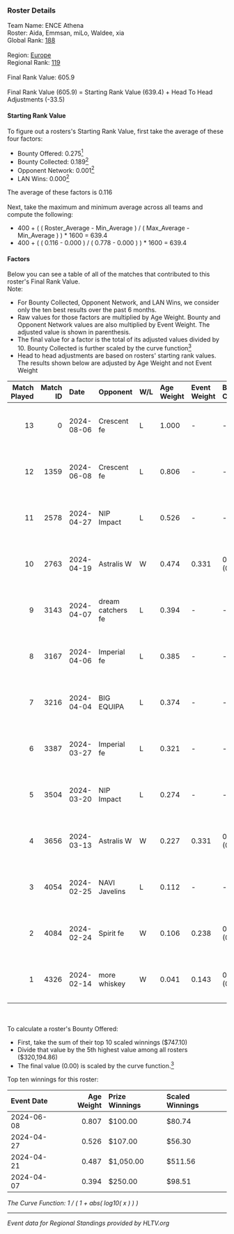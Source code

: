 ### Roster Details<br />
Team Name: ENCE Athena<br />
Roster: Aida, Emmsan, miLo, Waldee, xia<br />
Global Rank: [188](../../standings_global_2024_08_06.md)<br />
<br />
Region: [Europe]( ../../standings_europe_2024_08_06.md)<br />
Regional Rank: [119]( ../../standings_europe_2024_08_06.md)<br />
<br />
Final Rank Value:  605.9<br />
<br />
Final Rank Value (605.9) = Starting Rank Value (639.4) + Head To Head Adjustments (-33.5)<br />

#### Starting Rank Value<br />
To figure out a rosters's Starting Rank Value, first take the average of these four factors:<br />
- Bounty Offered: 0.275[<sup>1</sup>](#table2)
- Bounty Collected: 0.189[<sup>2</sup>](#table1)
- Opponent Network: 0.001[<sup>2</sup>](#table1)
- LAN Wins: 0.000[<sup>2</sup>](#table1)

The average of these factors is 0.116<br />
<br />
Next, take the maximum and minimum average across all teams and compute the following:<br />
- 400 + ( ( Roster_Average - Min_Average ) / ( Max_Average - Min_Average ) ) * 1600 = 639.4
- 400 + ( ( 0.116 - 0.000 ) / ( 0.778 - 0.000 ) ) * 1600 = 639.4


#### Factors<br />
Below you can see a table of all of the matches that contributed to this roster's Final Rank Value.<br />
Note:<br />

- For Bounty Collected, Opponent Network, and LAN Wins, we consider only the ten best results over the past 6 months.
- Raw values for those factors are multiplied by Age Weight. Bounty and Opponent Network values are also multiplied by Event Weight. The adjusted value is shown in parenthesis.
- The final value for a factor is the total of its adjusted values divided by 10. Bounty Collected is further scaled by the curve function[<sup>3</sup>](#curveFunction)
- Head to head adjustments are based on rosters' starting rank values. The results shown below are adjusted by Age Weight and not Event Weight
<span id="table1"></span><br />


| Match Played | Match ID | Date       | Opponent          | W/L | Age Weight | Event Weight | Bounty Collected | Opponent Network | LAN Wins  | H2H Adj. | Roster                              |
| -: | -: | :- | :- | :- | :- | :- | :- | :- | :- | -: | :- |
|           13 |        0 | 2024-08-06 | Crescent fe       | L   | 1.000      | -            | -                | -                | -         |   -13.51 | Aida, Emmsan, miLo, Waldee, xia     |
|           12 |     1359 | 2024-06-08 | Crescent fe       | L   | 0.806      | -            | -                | -                | -         |   -11.41 | Aida, Emmsan, Mileyyy, miLo, Waldee |
|           11 |     2578 | 2024-04-27 | NIP Impact        | L   | 0.526      | -            | -                | -                | -         |    -6.12 | Aida, Emmsan, miLo, Waldee, xia     |
|           10 |     2763 | 2024-04-19 | Astralis W        | W   | 0.474      | 0.331        | 0.001 (0.000)    | 0.019 (0.003)    | 0 (0.000) |     6.99 | Aida, Emmsan, miLo, Waldee, xia     |
|            9 |     3143 | 2024-04-07 | dream catchers fe | L   | 0.394      | -            | -                | -                | -         |    -4.83 | Aida, Emmsan, miLo, Waldee, xia     |
|            8 |     3167 | 2024-04-06 | Imperial fe       | L   | 0.385      | -            | -                | -                | -         |    -1.15 | Aida, Emmsan, miLo, Waldee, xia     |
|            7 |     3216 | 2024-04-04 | BIG EQUIPA        | L   | 0.374      | -            | -                | -                | -         |    -3.87 | Aida, Emmsan, miLo, Waldee, xia     |
|            6 |     3387 | 2024-03-27 | Imperial fe       | L   | 0.321      | -            | -                | -                | -         |    -0.98 | Aida, Emmsan, miLo, Waldee, xia     |
|            5 |     3504 | 2024-03-20 | NIP Impact        | L   | 0.274      | -            | -                | -                | -         |    -3.50 | Aida, Emmsan, miLo, Waldee, xia     |
|            4 |     3656 | 2024-03-13 | Astralis W        | W   | 0.227      | 0.331        | 0.002 (0.000)    | 0.060 (0.004)    | 0 (0.000) |     3.77 | Aida, Emmsan, miLo, Waldee, xia     |
|            3 |     4054 | 2024-02-25 | NAVI Javelins     | L   | 0.112      | -            | -                | -                | -         |    -0.95 | Aida, Emmsan, miLo, Waldee, xia     |
|            2 |     4084 | 2024-02-24 | Spirit fe         | W   | 0.106      | 0.238        | 0.005 (0.000)    | 0.136 (0.003)    | 0 (0.000) |     1.79 | Aida, Emmsan, miLo, Waldee, xia     |
|            1 |     4326 | 2024-02-14 | more whiskey      | W   | 0.041      | 0.143        | 0.000 (0.000)    | 0.000 (0.000)    | 0 (0.000) |     0.27 | Aida, Emmsan, miLo, Waldee, xia     |

<br />
<span id="table2"></span><br />
To calculate a roster's Bounty Offered:<br />

- First, take the sum of their top 10 scaled winnings ($747.10)
- Divide that value by the 5th highest value among all rosters ($320,194.86)
- The final value (0.00) is scaled by the curve function.[<sup>3</sup>](#curveFunction)

Top ten winnings for this roster:<br />

| Event Date | Age Weight | Prize Winnings | Scaled Winnings |
| :- | -: | :- | :- |
| 2024-06-08 |      0.807 | $100.00        | $80.74          |
| 2024-04-27 |      0.526 | $107.00        | $56.30          |
| 2024-04-21 |      0.487 | $1,050.00      | $511.56         |
| 2024-04-07 |      0.394 | $250.00        | $98.51          |


<span id="curveFunction"></span>_The Curve Function: 1 / ( 1 + abs( log10( x ) ) )_<br />

---
_Event data for Regional Standings provided by HLTV.org_<br />
